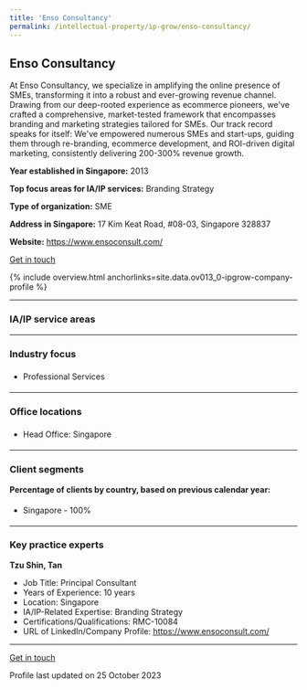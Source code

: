 ```yaml
---
title: 'Enso Consultancy'
permalink: /intellectual-property/ip-grow/enso-consultancy/
---
```


## Enso Consultancy

At Enso Consultancy, we specialize in amplifying the online presence of SMEs, transforming it into a robust and ever-growing revenue channel. Drawing from our deep-rooted experience as ecommerce pioneers, we've crafted a comprehensive, market-tested framework that encompasses branding and marketing strategies tailored for SMEs. Our track record speaks for itself: We've empowered numerous SMEs and start-ups, guiding them through re-branding, ecommerce development, and ROI-driven digital marketing, consistently delivering 200-300% revenue growth.

<b>Year established in Singapore:</b> 2013

<b>Top focus areas for IA/IP services:</b> Branding Strategy

<b>Type of organization:</b> SME

<b>Address in Singapore:</b> 17 Kim Keat Road, #08-03, Singapore 328837

<b>Website:</b> <a href='https://www.ensoconsult.com/'>https://www.ensoconsult.com/</a>

<a class='btn' href='https://form.gov.sg/65236f4b074ea80012e0a00c' target='_blank' rel='noopener'>Get in touch</a>

{% include overview.html anchorlinks=site.data.ov013_0-ipgrow-company-profile %}

---
<a name='ip-related-service-areas'></a>
### IA/IP service areas

---
<a name='industry-focus'></a>
### Industry focus

<ul><li style='line-height: 27px; margin: 0px 0px !important'> Professional Services</li></ul>

---
<a name='office-locations'></a>
### Office locations

<ul><li style='line-height: 27px; margin: 0px 0px !important'> Head Office: Singapore</li></ul>

---
<a name='client-segments'></a>
### Client segments

**Percentage of clients by country, based on previous calendar year:**

<ul><li style='line-height: 27px; margin: 0px 0px !important'> Singapore - 100%</li></ul>

---
<a name='key-practice-experts'></a>
### Key practice experts

**Tzu Shin, Tan**

- Job Title: Principal Consultant
- Years of Experience: 10 years
- Location: Singapore
- IA/IP-Related Expertise: Branding Strategy
- Certifications/Qualifications: RMC-10084
- URL of LinkedIn/Company Profile: <a href="https://www.ensoconsult.com/" target="_blank" rel="noopener">https://www.ensoconsult.com/</a>

---
<p>
<a class='btn' href='https://form.gov.sg/65236f4b074ea80012e0a00c' target='_blank' rel='noopener'>Get in touch</a>
</p>
Profile last updated on 25 October 2023

